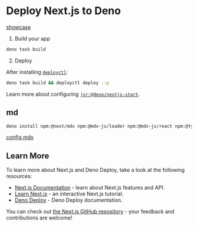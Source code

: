 # Deploy Next.js to Deno

[showcase](https://petrbalat-nextjs-pokus.deno.dev/)

1. Build your app

```bash
deno task build
```

2. Deploy

After installing [`deployctl`](https://github.com/denoland/deployctl):

```bash
deno task build && deployctl deploy --p
```

Learn more about configuring
[`jsr:@deno/nextjs-start`](https://jsr.io/@deno/nextjs-start).

## md

```bash
deno install npm:@next/mdx npm:@mdx-js/loader npm:@mdx-js/react npm:@types/mdx npm:next-mdx-remote
```
[config mdx](https://nextjs.org/docs/pages/building-your-application/configuring/mdx)

## Learn More

To learn more about Next.js and Deno Deploy, take a look at the following
resources:

- [Next.js Documentation](https://nextjs.org/docs) - learn about Next.js
  features and API.
- [Learn Next.js](https://nextjs.org/learn) - an interactive Next.js tutorial.
- [Deno Deploy](https://docs.deno.com/deploy/manual/) - Deno Deploy
  documentation.

You can check out
[the Next.js GitHub repository](https://github.com/vercel/next.js) - your
feedback and contributions are welcome!
